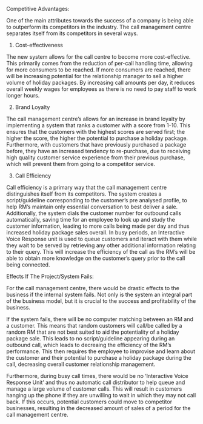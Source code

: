 Competitive Advantages:
 
One of the main attributes towards the success of a company is being able to outperform its competitors in the industry. The call management centre separates itself from its competitors in several ways.
 
 
1. 	Cost-effectiveness

The new system allows for the call centre to become more cost-effective. This primarily comes from the reduction of per-call handling time, allowing for more consumers to be reached. If more consumers are reached, there will be increasing potential for the relationship manager to sell a higher volume of holiday packages. By increasing call amounts per day, it reduces overall weekly wages for employees as there is no need to pay staff to work longer hours. 
 
2. 	Brand Loyalty

The call management centre’s allows for an increase in brand loyalty by implementing a system that ranks a customer with a score from 1-10. This ensures that the customers with the highest scores are served first; the higher the score, the higher the potential to purchase a holiday package. Furthermore, with customers that have previously purchased a package before, they have an increased tendency to re-purchase, due to receiving high quality customer service experience from their previous purchase, which will prevent them from going to a competitor service.
 
3. 	Call Efficiency

Call efficiency is a primary way that the call management centre distinguishes itself from its competitors. The system creates a script/guideline corresponding to the customer’s pre analysed profile, to help RM’s maintain only essential conversation to best deliver a sale. Additionally, the system dials the customer number for outbound calls automatically, saving time for an employee to look up and study the customer information, leading to more calls being made per day and thus increased holiday package sales overall.  In busy periods, an Interactive Voice Response unit is used to queue customers and iteract with them while they wait to be served by retrieving any other additional information relating to their query. This will increase the efficiency of the call as the RM’s will be able to obtain more knowledge on the customer’s query prior to the call being connected. 
 
 
Effects If The Project/System Fails:
 
For the call management centre, there would be drastic effects to the business if the internal system fails. Not only is the system an integral part of the business model, but it is crucial to the success and profitability of the business.
 
If the system fails, there will be no computer matching between an RM and a customer. This means that random customers will call/be called by a random RM that are not best suited to aid the potentiality of a holiday package sale. This leads to no script/guideline appearing during an outbound call, which leads to decreaing the efficiency of the RM’s performance. This then requires the employee to improvise and learn about the customer and their potential to purchase a holiday package during the call, decreasing overall customer relationship management.
 
Furthermore, during busy call times, there would be no ‘Interactive Voice Response Unit’ and thus no automatic call distributor to help queue and manage a large volume of customer calls. This will result in customers hanging up the phone if they are unwilling to wait in which they may not call back. If this occurs, potential customers could move to competitor businesses, resulting in the decreased amount of sales of a period for the call management centre.
